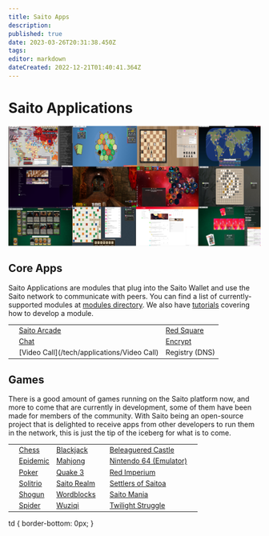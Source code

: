```yaml
---
title: Saito Apps
description: 
published: true
date: 2023-03-26T20:31:38.450Z
tags: 
editor: markdown
dateCreated: 2022-12-21T01:40:41.364Z
---
```


# Saito Applications

![](/apps.png)

## Core Apps

Saito Applications are modules that plug into the Saito Wallet and use the Saito network to communicate with peers. You can find a list of currently-supported modules at [modules directory](https://github.com/SaitoTech/saito-lite-rust/tree/master/mods). We also have [tutorials](/tech/tutorials) covering how to develop a module.

|     |     |     |
| --- | --- | --- |
|     | [Saito Arcade](/tech/applications/arcade) | [Red Square](/tech/applications/RedSquare) |
|     | [Chat](/tech/applications/chat) | [Encrypt](/tech/applications/encrypt) |
|     | [Video Call](/tech/applications/Video Call) | Registry (DNS) |

## Games

There is a good amount of games running on the Saito platform now, and more to come that are currently in development, some of them have been made for members of the community. With Saito being an open-source project that is delighted to receive apps from other developers to run them in the network, this is just the tip of the iceberg for what is to come.

|     |     |     |     |     |     |
| --- | --- | --- | --- | --- | --- |
|     | [Chess](/tech/applications/chess) | [Blackjack](/tech/applications/Blackjack) |     | [Beleaguered Castle](/tech/applications/BeleagueredCastle) |     |
|     | [Epidemic](/tech/applications/epidemic) | [Mahjong](/tech/applications/Mahjong) |     | [Nintendo 64 (Emulator)](/tech/applications/n64) |     |
|     | [Poker](/tech/applications/poker) | [Quake 3](/tech/applications/quake3) |     | [Red Imperium](/tech/applications/redImperium) |     |
|     | [Solitrio](/tech/applications/solitrio) | [Saito Realm](/tech/applications/realm) |     | [Settlers of Saitoa](/tech/applications/settlers) |     |
|     | [Shogun](/tech/applications/Shogun) | [Wordblocks](/tech/applications/wordblocks) |     | [Saito Mania](/tech/applications/SaitoMania) |     |
|     | [Spider](/tech/applications/spider) | [Wuziqi](/tech/applications/wuziqi) |     | [Twilight Struggle](/tech/applications/twilightStruggle) |     |

td { border-bottom: 0px; }